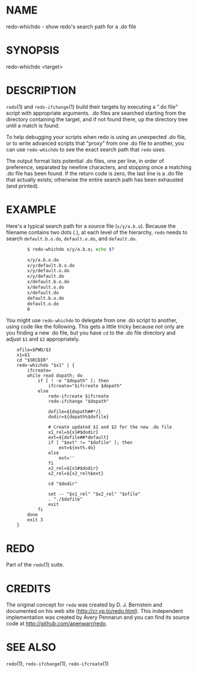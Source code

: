 # NAME

redo-whichdo - show redo's search path for a .do file

# SYNOPSIS

redo-whichdo &lt;target>


# DESCRIPTION

`redo`(1) and `redo-ifchange`(1) build their targets by executing a ".do
file" script with appropriate arguments.  .do files are searched starting
from the directory containing the target, and if not found there, up the
directory tree until a match is found.

To help debugging your scripts when redo is using an unexpected .do file, or
to write advanced scripts that "proxy" from one .do file to another, you
can use `redo-whichdo` to see the exact search path that `redo` uses.

The output format lists potential .do files, one per line, in order of
preference, separated by newline characters, and stopping once a
matching .do file has been found.  If the return code is zero,
the last line is a .do file that actually exists; otherwise the entire
search path has been exhausted (and printed).


# EXAMPLE

Here's a typical search path for a source file (`x/y/a.b.o`).  Because the
filename contains two dots (.), at each level of the hierarchy, `redo` needs
to search `default.b.o.do`, `default.o.do`, and `default.do`.
```sh
        $ redo-whichdo x/y/a.b.o; echo $?

        x/y/a.b.o.do
        x/y/default.b.o.do
        x/y/default.o.do
        x/y/default.do
        x/default.b.o.do
        x/default.o.do
        x/default.do
        default.b.o.do
        default.o.do
        0
```
You might use `redo-whichdo` to delegate from one .do script to another, 
using code like the following.  This gets a little tricky because not only
are you finding a new .do file, but you have `cd` to the .do file
directory and adjust `$1` and `$2` appropriately.

        ofile=$PWD/$3
        x1=$1
        cd "$SRCDIR"
        redo-whichdo "$x1" | {
            ifcreate=
            while read dopath; do
                if [ ! -e "$dopath" ]; then
                    ifcreate="$ifcreate $dopath"
                else
                    redo-ifcreate $ifcreate
                    redo-ifchange "$dopath"

                    dofile=${dopath##*/}
                    dodir=${dopath%$dofile}

                    # Create updated $1 and $2 for the new .do file
                    x1_rel=${x1#$dodir}
                    ext=${dofile##*default}
                    if [ "$ext" != "$dofile" ]; then
                        ext=${ext%.do}
                    else
                        ext=''
                    fi
                    x2_rel=${x1#$dodir}
                    x2_rel=${x2_rel%$ext}

                    cd "$dodir"

                    set -- "$x1_rel" "$x2_rel" "$ofile"
                    . "./$dofile"
                    exit
                fi
            done
            exit 3
        }


# REDO

Part of the `redo`(1) suite.
    
# CREDITS

The original concept for `redo` was created by D. J.
Bernstein and documented on his web site
(http://cr.yp.to/redo.html).  This independent implementation
was created by Avery Pennarun and you can find its source
code at http://github.com/apenwarr/redo.


# SEE ALSO

`redo`(1), `redo-ifchange`(1), `redo-ifcreate`(1)
